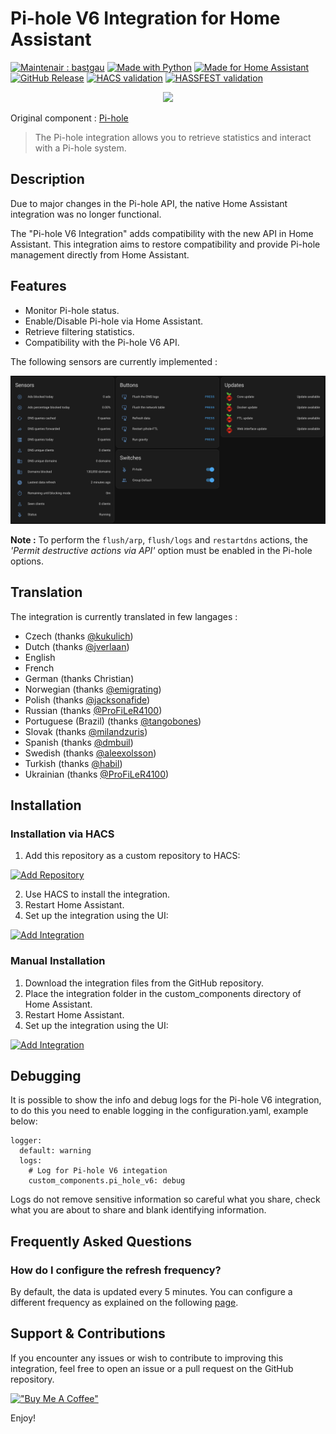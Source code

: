 # Pi-hole V6 Integration for Home Assistant

[![Maintenair : bastgau](https://img.shields.io/badge/maintener-bastgau-orange?logo=github&logoColor=%23959da5&labelColor=%232d333a)](https://github.com/bastgau)
[![Made with Python](https://img.shields.io/badge/Made_with-Python-blue?style=flat&logo=python&logoColor=%23959da5&labelColor=%232d333a)](https://www.python.org/)
[![Made for Home Assistant](https://img.shields.io/badge/Made_for-Homeassistant-blue?style=flat&logo=homeassistant&logoColor=%23959da5&labelColor=%232d333a)](https://www.home-assistant.io/)
[![GitHub Release](https://img.shields.io/github/v/release/bastgau/ha-pi-hole-v6?logo=github&logoColor=%23959da5&labelColor=%232d333a&color=%230e80c0)](https://github.com/bastgau/ha-pi-hole-v6/releases)
[![HACS validation](https://github.com/bastgau/ha-pi-hole-v6/actions/workflows/validate-for-hacs.yml/badge.svg)](https://github.com/bastgau/ha-pi-hole-v6/actions/workflows/validate-for-hacs.yml)
[![HASSFEST validation](https://github.com/bastgau/ha-pi-hole-v6/actions/workflows/validate-with-hassfest.yml/badge.svg)](https://github.com/bastgau/ha-pi-hole-v6/actions/workflows/validate-with-hassfest.yml)

<p align="center" width="100%">
    <img src="https://brands.home-assistant.io/_/pi_hole_v6/logo.png">
</p>

Original component : [Pi-hole](https://www.home-assistant.io/integrations/pi_hole/)

> The Pi-hole integration allows you to retrieve statistics and interact with a Pi-hole system.

## Description

Due to major changes in the Pi-hole API, the native Home Assistant integration was no longer functional. 

The "Pi-hole V6 Integration" adds compatibility with the new API in Home Assistant. This integration aims to restore compatibility and provide Pi-hole management directly from Home Assistant.

## Features

- Monitor Pi-hole status.
- Enable/Disable Pi-hole via Home Assistant.
- Retrieve filtering statistics.
- Compatibility with the Pi-hole V6 API.

The following sensors are currently implemented :

<p align="center" width="100%">
    <img src="https://raw.githubusercontent.com/bastgau/ha-pi-hole-v6/develop/img/release-v1.10.0.png" width="800">
</p>

**Note :** To perform the `flush/arp`, `flush/logs` and `restartdns` actions, the *'Permit destructive actions via API'* option must be enabled in the Pi-hole options.

## Translation

The integration is currently translated in few langages :

- Czech (thanks [@kukulich](https://github.com/kukulich))
- Dutch (thanks [@jverlaan](https://github.com/jverlaan))
- English
- French
- German (thanks Christian)
- Norwegian (thanks [@emigrating](https://github.com/emigrating))
- Polish (thanks [@jacksonafide](https://github.com/jacksonafide))
- Russian (thanks [@ProFiLeR4100](https://github.com/ProFiLeR4100))
- Portuguese (Brazil) (thanks [@tangobones](https://github.com/tangobones))
- Slovak (thanks [@milandzuris](https://github.com/milandzuris))
- Spanish (thanks [@dmbuil](https://github.com/dmbuil))
- Swedish (thanks [@aleexolsson](https://github.com/aleexolsson))
- Turkish (thanks [@habil](https://github.com/habil))
- Ukrainian (thanks [@ProFiLeR4100](https://github.com/ProFiLeR4100))

## Installation

### Installation via HACS

1. Add this repository as a custom repository to HACS:

[![Add Repository](https://my.home-assistant.io/badges/hacs_repository.svg)](https://my.home-assistant.io/redirect/hacs_repository/?owner=bastgau&repository=ha-pi-hole-v6&category=Integration)

2. Use HACS to install the integration.
3. Restart Home Assistant.
4. Set up the integration using the UI:

[![Add Integration](https://my.home-assistant.io/badges/config_flow_start.svg)](https://my.home-assistant.io/redirect/config_flow_start/?domain=pi_hole_v6)


### Manual Installation

1. Download the integration files from the GitHub repository.
2. Place the integration folder in the custom_components directory of Home Assistant.
3. Restart Home Assistant.
4. Set up the integration using the UI:

[![Add Integration](https://my.home-assistant.io/badges/config_flow_start.svg)](https://my.home-assistant.io/redirect/config_flow_start/?domain=pi_hole_v6)

## Debugging

It is possible to show the info and debug logs for the Pi-hole V6 integration, to do this you need to enable logging in the configuration.yaml, example below:

```
logger:
  default: warning
  logs:
    # Log for Pi-hole V6 integation
    custom_components.pi_hole_v6: debug
```

Logs do not remove sensitive information so careful what you share, check what you are about to share and blank identifying information.

## Frequently Asked Questions

### How do I configure the refresh frequency?

By default, the data is updated every 5 minutes. You can configure a different frequency as explained on the following [page](docs/guide-configuring-refresh.md).

## Support & Contributions

If you encounter any issues or wish to contribute to improving this integration, feel free to open an issue or a pull request on the GitHub repository.

[!["Buy Me A Coffee"](https://www.buymeacoffee.com/assets/img/custom_images/orange_img.png)](https://www.buymeacoffee.com/bastgau)

Enjoy!
